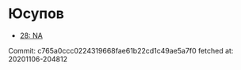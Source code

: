 # Юсупов
- [28: NA](28.md)

Commit: c765a0ccc0224319668fae61b22cd1c49ae5a7f0
 fetched at: 20201106-204812
